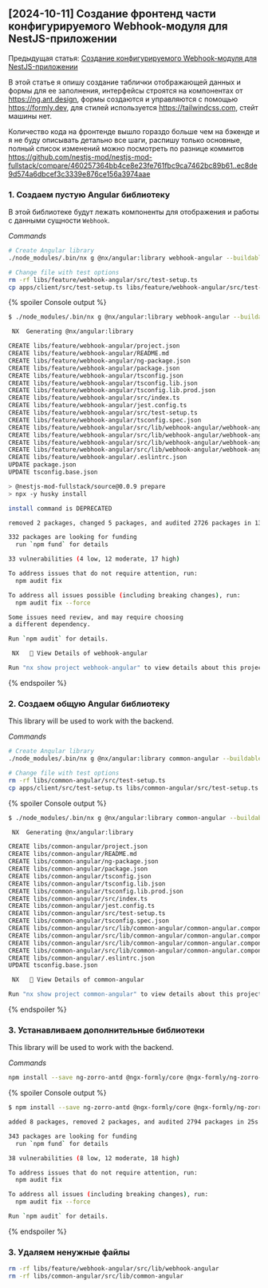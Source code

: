 ## [2024-10-11] Создание фронтенд части конфигурируемого Webhook-модуля для NestJS-приложении

Предыдущая статья: [Создание конфигурируемого Webhook-модуля для NestJS-приложении](https://habr.com/ru/articles/848634/)

В этой статье я опишу создание таблички отображающей данных и формы для ее заполнения, интерфейсы строятся на компонентах от https://ng.ant.design, формы создаются и управляются с помощью https://formly.dev, для стилей используется https://tailwindcss.com, стейт машины нет.

Количество кода на фронтенде вышло гораздо больше чем на бэкенде и я не буду описывать детально все шаги, распишу только основные, полный список изменений можно посмотреть по разнице коммитов https://github.com/nestjs-mod/nestjs-mod-fullstack/compare/460257364bb4ce8e23fe761fbc9ca7462bc89b61..ec8de9d574a6dbcef3c3339e876ce156a3974aae

### 1. Создаем пустую Angular библиотеку

В этой библиотеке будут лежать компоненты для отображения и работы с данными сущности `Webhook`.

_Commands_

```bash
# Create Angular library
./node_modules/.bin/nx g @nx/angular:library webhook-angular --buildable --publishable --directory=libs/feature/webhook-angular --simpleName=true --projectNameAndRootFormat=as-provided --strict=true --prefix= --standalone=true --selector= --changeDetection=OnPush --importPath=@nestjs-mod-fullstack/webhook-angular

# Change file with test options
rm -rf libs/feature/webhook-angular/src/test-setup.ts
cp apps/client/src/test-setup.ts libs/feature/webhook-angular/src/test-setup.ts
```

{% spoiler Console output %}

```bash
$ ./node_modules/.bin/nx g @nx/angular:library webhook-angular --buildable --publishable --directory=libs/feature/webhook-angular --simpleName=true --projectNameAndRootFormat=as-provided --strict=true --prefix= --standalone=true --selector= --changeDetection=OnPush --importPath=@nestjs-mod-fullstack/webhook-angular

 NX  Generating @nx/angular:library

CREATE libs/feature/webhook-angular/project.json
CREATE libs/feature/webhook-angular/README.md
CREATE libs/feature/webhook-angular/ng-package.json
CREATE libs/feature/webhook-angular/package.json
CREATE libs/feature/webhook-angular/tsconfig.json
CREATE libs/feature/webhook-angular/tsconfig.lib.json
CREATE libs/feature/webhook-angular/tsconfig.lib.prod.json
CREATE libs/feature/webhook-angular/src/index.ts
CREATE libs/feature/webhook-angular/jest.config.ts
CREATE libs/feature/webhook-angular/src/test-setup.ts
CREATE libs/feature/webhook-angular/tsconfig.spec.json
CREATE libs/feature/webhook-angular/src/lib/webhook-angular/webhook-angular.component.css
CREATE libs/feature/webhook-angular/src/lib/webhook-angular/webhook-angular.component.html
CREATE libs/feature/webhook-angular/src/lib/webhook-angular/webhook-angular.component.spec.ts
CREATE libs/feature/webhook-angular/src/lib/webhook-angular/webhook-angular.component.ts
CREATE libs/feature/webhook-angular/.eslintrc.json
UPDATE package.json
UPDATE tsconfig.base.json

> @nestjs-mod-fullstack/source@0.0.9 prepare
> npx -y husky install

install command is DEPRECATED

removed 2 packages, changed 5 packages, and audited 2726 packages in 13s

332 packages are looking for funding
  run `npm fund` for details

33 vulnerabilities (4 low, 12 moderate, 17 high)

To address issues that do not require attention, run:
  npm audit fix

To address all issues possible (including breaking changes), run:
  npm audit fix --force

Some issues need review, and may require choosing
a different dependency.

Run `npm audit` for details.

 NX   👀 View Details of webhook-angular

Run "nx show project webhook-angular" to view details about this project.
```

{% endspoiler %}

### 2. Создаем общую Angular библиотеку

This library will be used to work with the backend.

_Commands_

```bash
# Create Angular library
./node_modules/.bin/nx g @nx/angular:library common-angular --buildable --publishable --directory=libs/common-angular --simpleName=true --projectNameAndRootFormat=as-provided --strict=true --prefix= --standalone=true --selector= --changeDetection=OnPush --importPath=@nestjs-mod-fullstack/common-angular

# Change file with test options
rm -rf libs/common-angular/src/test-setup.ts
cp apps/client/src/test-setup.ts libs/common-angular/src/test-setup.ts
```

{% spoiler Console output %}

```bash
$ ./node_modules/.bin/nx g @nx/angular:library common-angular --buildable --publishable --directory=libs/common-angular --simpleName=true --projectNameAndRootFormat=as-provided --strict=true --prefix= --standalone=true --selector= --changeDetection=OnPush --importPath=@nestjs-mod-fullstack/common-angular

 NX  Generating @nx/angular:library

CREATE libs/common-angular/project.json
CREATE libs/common-angular/README.md
CREATE libs/common-angular/ng-package.json
CREATE libs/common-angular/package.json
CREATE libs/common-angular/tsconfig.json
CREATE libs/common-angular/tsconfig.lib.json
CREATE libs/common-angular/tsconfig.lib.prod.json
CREATE libs/common-angular/src/index.ts
CREATE libs/common-angular/jest.config.ts
CREATE libs/common-angular/src/test-setup.ts
CREATE libs/common-angular/tsconfig.spec.json
CREATE libs/common-angular/src/lib/common-angular/common-angular.component.css
CREATE libs/common-angular/src/lib/common-angular/common-angular.component.html
CREATE libs/common-angular/src/lib/common-angular/common-angular.component.spec.ts
CREATE libs/common-angular/src/lib/common-angular/common-angular.component.ts
CREATE libs/common-angular/.eslintrc.json
UPDATE tsconfig.base.json

 NX   👀 View Details of common-angular

Run "nx show project common-angular" to view details about this project.
```

{% endspoiler %}

### 3. Устанавливаем дополнительные библиотеки

This library will be used to work with the backend.

_Commands_

```bash
npm install --save ng-zorro-antd @ngx-formly/core @ngx-formly/ng-zorro-antd @ngneat/until-destroy lodash
```

{% spoiler Console output %}

```bash
$ npm install --save ng-zorro-antd @ngx-formly/core @ngx-formly/ng-zorro-antd @ngneat/until-destroy

added 8 packages, removed 2 packages, and audited 2794 packages in 25s

343 packages are looking for funding
  run `npm fund` for details

38 vulnerabilities (8 low, 12 moderate, 18 high)

To address issues that do not require attention, run:
  npm audit fix

To address all issues (including breaking changes), run:
  npm audit fix --force

Run `npm audit` for details.
```

{% endspoiler %}

### 3. Удаляем ненужные файлы

```sh
rm -rf libs/feature/webhook-angular/src/lib/webhook-angular
rm -rf libs/common-angular/src/lib/common-angular
```
